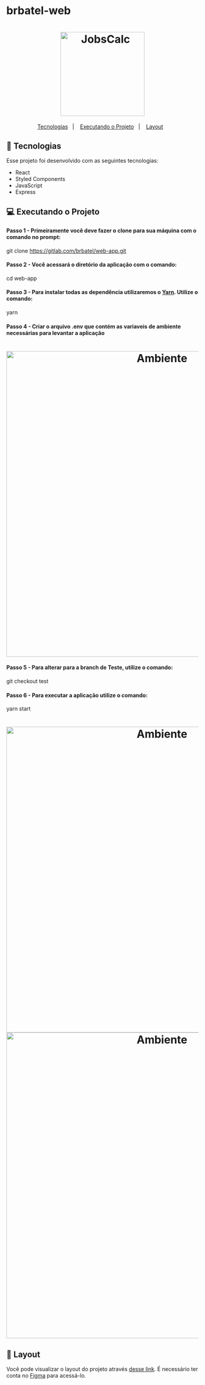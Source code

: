 # brbatel-web

<h1 align="center">
  <img alt="JobsCalc" title="BrBatel" src="https://user-images.githubusercontent.com/3511851/114927852-505aff80-9e08-11eb-9b30-a79927c35f4b.png" width="220px" />
</h1>

<p align="center">
  <a href="#-tecnologias">Tecnologias</a>&nbsp;&nbsp;&nbsp;|&nbsp;&nbsp;&nbsp;
  <a href="#-projeto">Executando o Projeto</a>&nbsp;&nbsp;&nbsp;|&nbsp;&nbsp;&nbsp;
  <a href="#-layout">Layout</a>&nbsp;&nbsp;&nbsp;
</p>

## 🚀 Tecnologias

Esse projeto foi desenvolvido com as seguintes tecnologias:

- React
- Styled Components
- JavaScript
- Express

## 💻 Executando o Projeto

#### Passo 1 - Primeiramente você deve fazer o clone para sua máquina com o comando no prompt:

git clone https://gitlab.com/brbatel/web-app.git

#### Passo 2 - Você acessará o diretório da aplicação com o comando:

cd web-app

#### Passo 3 - Para instalar todas as dependência utilizaremos o [Yarn](https://yarnpkg.com/). Utilize o comando:

yarn

#### Passo 4 - Criar o arquivo .env que contém as variaveis de ambiente necessárias para levantar a aplicação

<h1 align="center">
  <img alt="Ambiente" title="BrBatel" src="https://user-images.githubusercontent.com/3511851/114931294-6ff42700-9e0c-11eb-8e81-13cec7a36c9f.png" width="800px" />
</h1>

#### Passo 5 - Para alterar para a branch de Teste, utilize o comando:

git checkout test

#### Passo 6 - Para executar a aplicação utilize o comando:

yarn start

<h1 align="center">
  <img alt="Ambiente" title="BrBatel" src="https://user-images.githubusercontent.com/3511851/114932493-f2c9b180-9e0d-11eb-811b-c7d2fd4c7884.png" width="800px" />
  <img alt="Ambiente" title="BrBatel" src="https://user-images.githubusercontent.com/3511851/114933212-cfebcd00-9e0e-11eb-9fe3-6c6e864b481a.png" width="800px" />
</h1>

## 🔖 Layout

Você pode visualizar o layout do projeto através [desse link](https://www.figma.com/file/PnRO6jB41rcWZtvBm4cibz/Br-Batel). É necessário ter conta no [Figma](https://figma.com) para acessá-lo.
